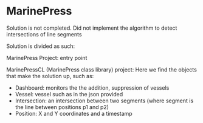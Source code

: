 # MarinePress
Solution is not completed.
Did not implement the algorithm to detect intersections of line segments

Solution is divided as such:

MarinePress Project:
entry point

MarinePressCL (MarinePress class library) project:
Here we find the objects that make the solution up, such as:
- Dashboard: monitors the the addition, suppression of vessels
- Vessel: vessel such as in the json provided
- Intersection: an intersection between two segments (where segment is the line between positions p1 and p2)
- Position: X and Y coordinates and a timestamp


